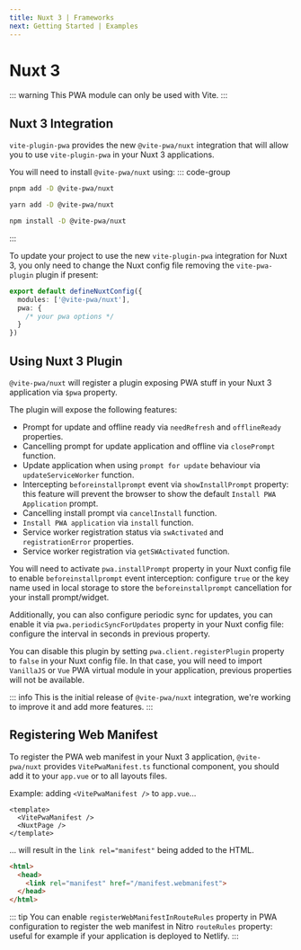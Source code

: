 ```yaml
---
title: Nuxt 3 | Frameworks
next: Getting Started | Examples
---
```


# Nuxt 3

::: warning
This PWA module can only be used with Vite.
:::

## Nuxt 3 Integration

`vite-plugin-pwa` provides the new `@vite-pwa/nuxt` integration that will allow you to use `vite-plugin-pwa` in your Nuxt 3 applications.

You will need to install `@vite-pwa/nuxt` using:
::: code-group
  ```bash [pnpm]
  pnpm add -D @vite-pwa/nuxt
  ```
  ```bash [yarn]
  yarn add -D @vite-pwa/nuxt
  ```
  ```bash [npm]
  npm install -D @vite-pwa/nuxt
  ```
:::

To update your project to use the new `vite-plugin-pwa` integration for Nuxt 3, you only need to change the Nuxt config file removing the `vite-pwa-plugin` plugin if present:

```ts
export default defineNuxtConfig({
  modules: ['@vite-pwa/nuxt'],
  pwa: {
    /* your pwa options */
  }
})
```

## Using Nuxt 3 Plugin

`@vite-pwa/nuxt` will register a plugin exposing PWA stuff in your Nuxt 3 application via `$pwa` property.

The plugin will expose the following features:
- Prompt for update and offline ready via `needRefresh` and `offlineReady` properties.
- Cancelling prompt for update application and offline via `closePrompt` function.
- Update application when using `prompt for update` behaviour via `updateServiceWorker` function.
- Intercepting `beforeinstallprompt` event via `showInstallPrompt` property: this feature will prevent the browser to show the default `Install PWA Application` prompt.
- Cancelling install prompt via `cancelInstall` function.
- `Install PWA application` via `install` function.
- Service worker registration status via `swActivated` and `registrationError` properties.
- Service worker registration via `getSWActivated` function.

You will need to activate `pwa.installPrompt` property in your Nuxt config file to enable `beforeinstallprompt` event interception: configure `true` or the key name used in local storage to store the `beforeinstallprompt` cancellation for your install prompt/widget.

Additionally, you can also configure periodic sync for updates, you can enable it via `pwa.periodicSyncForUpdates` property in your Nuxt config file: configure the interval in seconds in previous property.

You can disable this plugin by setting `pwa.client.registerPlugin` property to `false` in your Nuxt config file. In that case, you will need to import `VanillaJS` or `Vue` PWA virtual module in your application, previous properties will not be available.

::: info
This is the initial release of `@vite-pwa/nuxt` integration, we're working to improve it and add more features.
:::

## Registering Web Manifest

To register the PWA web manifest in your Nuxt 3 application, `@vite-pwa/nuxt` provides `VitePwaManifest.ts` functional component, you should add it to your `app.vue` or to all layouts files.

Example: adding `<VitePwaManifest />` to `app.vue`...

```vue
<template>
  <VitePwaManifest />
  <NuxtPage />
</template>
```

... will result in the `link rel="manifest"` being added to the HTML.
```html
<html>
  <head>
    <link rel="manifest" href="/manifest.webmanifest">
  </head>
</html>

```

::: tip
You can enable `registerWebManifestInRouteRules` property in PWA configuration to register the web manifest in Nitro `routeRules` property: useful for example if your application is deployed to Netlify.
:::
